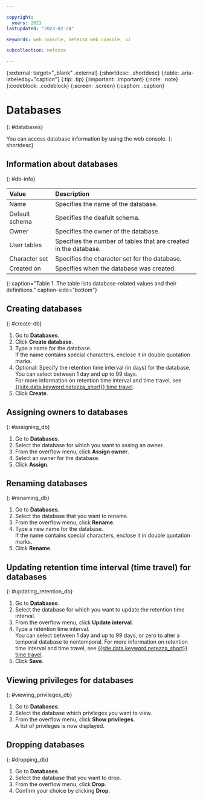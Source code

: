 ```yaml
---

copyright:
  years: 2023
lastupdated: "2023-02-24"

keywords: web console, netezza web console, ui

subcollection: netezza

---
```


{:external: target="_blank" .external}
{:shortdesc: .shortdesc}
{:table: .aria-labeledby="caption"}
{:tip: .tip}
{:important: .important}
{:note: .note}
{:codeblock: .codeblock}
{:screen: .screen}
{:caption: .caption}

# Databases
{: #databases}

You can access database information by using the web console.
{: shortdesc}

## Information about databases
{: #db-info}

|Value          | Description                      |
|:--------------|:---------------------------------|
|Name       | Specifies the name of the database.|
|Default schema | Specifies the deafult schema.|
|Owner          | Specifies the owner of the database.|
|User tables    | Specifies the number of tables that are created in the database.|
|Character set| Specifies the character set for the database.|
|Created on | Specifies when the database was created.|
{: caption="Table 1. The table lists database-related values and their definitions." caption-side="bottom"}

## Creating databases
{: #create-db}

1. Go to **Databases**.
1. Click **Create database**.
1. Type a name for the database.  
   If the name contains special characters, enclose it in double quotation marks.
1. Optional: Specify the retention time interval (in days) for the database.  
   You can select between 1 day and up to 99 days.  
   For more information on retention time interval and time travel, see [{{site.data.keyword.netezza_short}} time travel](/docs/netezza?topic=netezza-enablingdisabling_tt).
1. Click **Create**.

## Assigning owners to databases
{: #assigning_db}

1. Go to **Databases**.
1. Select the database for which you want to assing an owner. 
1. From the overflow menu, click **Assign owner**.
1. Select an owner for the database.  
1. Click **Assign**.

## Renaming databases
{: #renaming_db}

1. Go to **Databases**.
1. Select the database that you want to rename.
1. From the overflow menu, click **Rename**.
1. Type a new name for the database.  
   If the name contains special characters, enclose it in double quotation marks.
1. Click **Rename**.

## Updating retention time interval (time travel) for databases
{: #updating_retention_db}

1. Go to **Databases**.
1. Select the database for which you want to update the retention time interval.
1. From the overflow menu, click **Update interval**.
1. Type a retention time interval.  
   You can select between 1 day and up to 99 days, or zero to alter a temporal database to nontemporal. 
   For more information on retention time interval and time travel, see [{{site.data.keyword.netezza_short}} time travel](/docs/netezza?topic=netezza-enablingdisabling_tt).
1. Click **Save**.

## Viewing privileges for databases
{: #viewing_privileges_db}

1. Go to **Databases**.
1. Select the database which privileges you want to view.
1. From the overflow menu, click **Show privileges**.  
   A list of privileges is now displayed.

## Dropping databases
{: #dropping_db}

1. Go to **Databases**.
1. Select the database that you want to drop.
1. From the overflow menu, click **Drop**.  
1. Confirm your choice by clicking **Drop**.

